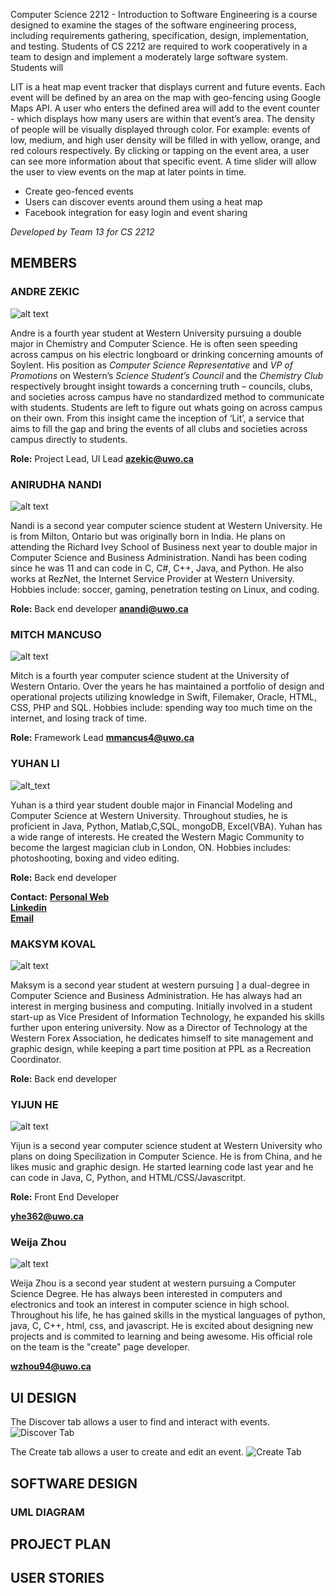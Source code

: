 Computer Science 2212 - Introduction to Software Engineering is a course designed to examine the stages of the software engineering process, including requirements gathering, specification, design, implementation, and testing. Students of CS 2212 are required to work cooperatively in a team to design and implement a moderately large software system. Students will

LIT is a heat map event tracker that displays current and future events. Each event will be defined by an area on the map with geo-fencing using Google Maps API. A user who enters the defined area will add to the event counter - which displays how many users are within that event’s area. The density of people will be visually displayed through color. For example: events of low, medium, and high user density will be filled in with yellow, orange, and red colours respectively. By clicking or tapping on the event area, a user can see more information about that specific event. A time slider will allow the user to view events on the map at later points in time.
* Create geo-fenced events
* Users can discover events around them using a heat map
* Facebook integration for easy login and event sharing

*Developed by Team 13 for CS 2212*

## <a></a>MEMBERS

### ANDRE ZEKIC
![alt text](./website/img/andre.jpg)

Andre is a fourth year student at Western University pursuing a double major in Chemistry and Computer Science. He is often seen speeding across campus on his electric longboard or drinking concerning amounts of Soylent. His position as *Computer Science Representative* and *VP of Promotions* on Western’s *Science Student’s Council* and the *Chemistry Club* respectively brought insight towards a concerning truth – councils, clubs, and societies across campus have no standardized method to communicate with students. Students are left to figure out whats going on across campus on their own. From this insight came the inception of ‘Lit’, a service that aims to fill the gap and bring the events of all clubs and societies across campus directly to students.

**Role:** Project Lead, UI Lead
**azekic@uwo.ca**

### ANIRUDHA NANDI
![alt text](./website/img/nandi-2.jpg)

Nandi is a second year computer science student at Western University. He is from Milton, Ontario but was originally born in India. He plans on attending the Richard Ivey School of Business next year to double major in Computer Science and Business Administration. Nandi has been coding since he was 11 and can code in C, C#, C++, Java, and Python. He also works at RezNet, the Internet Service Provider at Western University. Hobbies include: soccer, gaming, penetration testing on Linux, and coding.

**Role:** Back end developer
**anandi@uwo.ca**

### MITCH MANCUSO
![alt text](./website/img/Mitch.jpg)

Mitch is a fourth year computer science student at the University of Western Ontario. Over the years he has maintained a portfolio of design and operational projects utilizing knowledge in Swift, Filemaker, Oracle, HTML, CSS, PHP and SQL. Hobbies include: spending way too much time on the internet, and losing track of time.

**Role:** Framework Lead
**mmancus4@uwo.ca**

### YUHAN LI
![alt_text](./website/img/Yuhan.jpg)

Yuhan is a third year student double major in Financial Modeling and Computer Science at Western University. Throughout studies, he is proficient in Java, Python, Matlab,C,SQL, mongoDB, Excel(VBA). Yuhan has a wide range of interests. He created the Western Magic Community to become the largest magician club in London, ON. Hobbies includes: photoshooting, boxing and video editing.

**Role:** Back end developer

**Contact:**
**[Personal Web](https://www.liyuhan.me)**    
**[Linkedin](https://ca.linkedin.com/in/yuhan-li-5b07b896)**    
**[Email](yli2422@uwo.ca)**

### MAKSYM KOVAL
![alt text](./website/img/maksym.jpg)

Maksym is a second year student at western pursuing ] a dual-degree in Computer Science and Business Administration. He has always had an interest in merging business and computing. Initially involved in a student start-up as Vice President of Information Technology, he expanded his skills further upon entering university. Now as a Director of Technology at the Western Forex Association, he dedicates himself to site management and graphic design, while keeping a part time position at PPL as a Recreation Coordinator.

**Role:** Back end developer

### YIJUN HE
![alt text](./website/img/yijun.jpg)

Yijun is a second year computer science student at Western University who plans on doing Specilization in Computer Science. He is from China, and he likes music and graphic design. He started learning code last year and he can code in Java, C, Python, and HTML/CSS/Javascritpt.

**Role:** Front End Developer

**yhe362@uwo.ca**

### Weija Zhou
![alt text](./website/img/weija.jpg)

Weija Zhou is a second year student at western pursuing a Computer Science Degree. He has always been interested in computers and electronics and took an interest in computer science in high school. Throughout his life, he has gained skills in the mystical languages of python, java, C, C++, html, css, and javascript. He is excited about designing new projects and is commited to learning and being awesome. His official role on the team is the "create" page developer. 

**wzhou94@uwo.ca**


## UI DESIGN

The Discover tab allows a user to find and interact with events.
![Discover Tab](./website/img/discover.jpg)

The Create tab allows a user to create and edit an event.
![Create Tab](./website/img/create.jpg)

## SOFTWARE DESIGN

### UML DIAGRAM

## PROJECT PLAN

## USER STORIES
